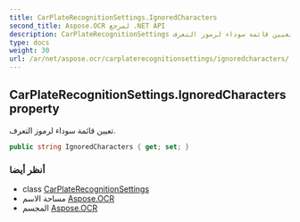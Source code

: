 ```yaml
---
title: CarPlateRecognitionSettings.IgnoredCharacters
second_title: Aspose.OCR لمرجع .NET API
description: CarPlateRecognitionSettings ملكية. تعيين قائمة سوداء لرموز التعرف.
type: docs
weight: 30
url: /ar/net/aspose.ocr/carplaterecognitionsettings/ignoredcharacters/
---
```

## CarPlateRecognitionSettings.IgnoredCharacters property

تعيين قائمة سوداء لرموز التعرف.

```csharp
public string IgnoredCharacters { get; set; }
```

### أنظر أيضا

* class [CarPlateRecognitionSettings](../)
* مساحة الاسم [Aspose.OCR](../../carplaterecognitionsettings/)
* المجسم [Aspose.OCR](../../../)


